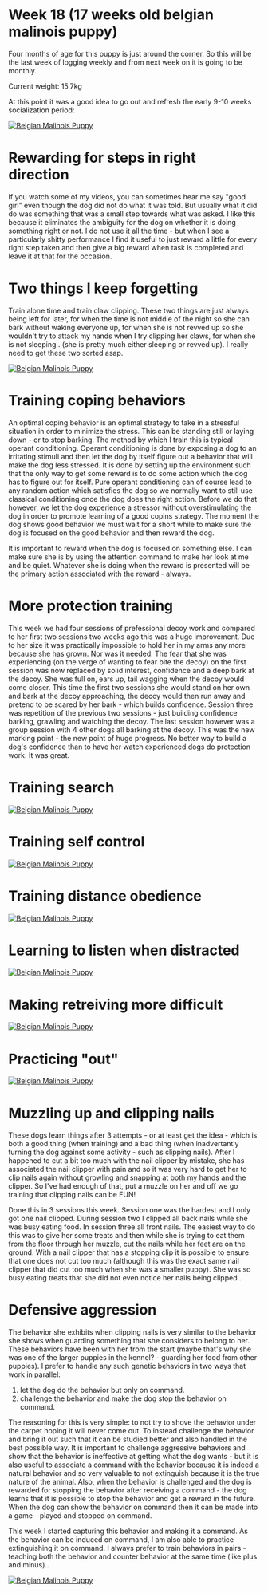 # Week 18 (17 weeks old belgian malinois puppy)

Four months of age for this puppy is just around the corner. So this will be the last week of logging weekly and from next week on it is going to be monthly. 

Current weight: 15.7kg

At this point it was a good idea to go out and refresh the early 9-10 weeks socialization period: 

[![Belgian Malinois Puppy](https://img.youtube.com/vi/AQZMGA_kvRI/0.jpg)](https://www.youtube.com/watch?v=AQZMGA_kvRI)

# Rewarding for steps in right direction
If you watch some of my videos, you can sometimes hear me say "good girl" even though the dog did not do what it was told. But usually what it did do was something that was a small step towards what was asked. I like this because it eliminates the ambiguity for the dog on whether it is doing something right or not. I do not use it all the time - but when I see a particularly shitty performance I find it useful to just reward a little for every right step taken and then give a big reward when task is completed and leave it at that for the occasion. 

# Two things I keep forgetting
Train alone time and train claw clipping. These two things are just always being left for later, for when the time is not middle of the night so she can bark without waking everyone up, for when she is not revved up so she wouldn't try to attack my hands when I try clipping her claws, for when she is not sleeping.. (she is pretty much either sleeping or revved up). I really need to get these two sorted asap. 

[![Belgian Malinois Puppy](https://img.youtube.com/vi/bdpMmvcHpcU/0.jpg)](https://www.youtube.com/watch?v=bdpMmvcHpcU)

# Training coping behaviors
An optimal coping behavior is an optimal strategy to take in a stressful situation in order to minimize the stress. This can be standing still or laying down - or to stop barking. The method by which I train this is typical operant conditioning. Operant conditioning is done by exposing a dog to an irritating stimuli and then let the dog by itself figure out a behavior that will make the dog less stressed. It is done by setting up the environment such that the only way to get some reward is to do some action which the dog has to figure out for itself. Pure operant conditioning can of course lead to any random action which satisfies the dog so we normally want to still use classical conditioning once the dog does the right action. Before we do that however, we let the dog experience a stressor without overstimulating the dog in order to promote learning of a good copins strategy. The moment the dog shows good behavior we must wait for a short while to make sure the dog is focused on the good behavior and then reward the dog. 

It is important to reward when the dog is focused on something else. I can make sure she is by using the attention command to make her look at me and be quiet. Whatever she is doing when the reward is presented will be the primary action associated with the reward - always. 

# More protection training
This week we had four sessions of prefessional decoy work and compared to her first two sessions two weeks ago this was a huge improvement. Due to her size it was practically impossible to hold her in my arms any more because she has grown. Nor was it needed. The fear that she was experiencing (on the verge of wanting to fear bite the decoy) on the first session was now replaced by solid interest, confidence and a deep bark at the decoy. She was full on, ears up, tail wagging when the decoy would come closer. This time the first two sessions she would stand on her own and bark at the decoy approaching, the decoy would then run away and pretend to be scared by her bark - which builds confidence. Session three was repetition of the previous two sessions - just building confidence barking, grawling and watching the decoy. The last session however was a group session with 4 other dogs all barking at the decoy. This was the new marking point - the new point of huge progress. No better way to build a dog's confidence than to have her watch experienced dogs do protection work. It was great. 

# Training search

[![Belgian Malinois Puppy](https://img.youtube.com/vi/OYSNbVVh7NI/0.jpg)](https://www.youtube.com/watch?v=OYSNbVVh7NI)

# Training self control

[![Belgian Malinois Puppy](https://img.youtube.com/vi/2Y8j6JaMX6A/0.jpg)](https://www.youtube.com/watch?v=2Y8j6JaMX6A)

# Training distance obedience

[![Belgian Malinois Puppy](https://img.youtube.com/vi/spknwC6ekds/0.jpg)](https://www.youtube.com/watch?v=spknwC6ekds)

# Learning to listen when distracted

[![Belgian Malinois Puppy](https://img.youtube.com/vi/f4YRR0i5WJQ/0.jpg)](https://www.youtube.com/watch?v=f4YRR0i5WJQ)

# Making retreiving more difficult

[![Belgian Malinois Puppy](https://img.youtube.com/vi/RCEUKOpaS0c/0.jpg)](https://www.youtube.com/watch?v=RCEUKOpaS0c)

# Practicing "out"

[![Belgian Malinois Puppy](https://img.youtube.com/vi/GYJS3ovFQ5o/0.jpg)](https://www.youtube.com/watch?v=GYJS3ovFQ5o)

# Muzzling up and clipping nails
These dogs learn things after 3 attempts - or at least get the idea - which is both a good thing (when training) and a bad thing (when inadvertantly turning the dog against some activity - such as clipping nails). After I happened to cut a bit too much with the nail clipper by mistake, she has associated the nail clipper with pain and so it was very hard to get her to clip nails again without growling and snapping at both my hands and the clipper. So I've had enough of that, put a muzzle on her and off we go training that clipping nails can be FUN!

Done this in 3 sessions this week. Session one was the hardest and I only got one nail clipped. During session two I clipped all back nails while she was busy eating food. In session three all front nails. The easiest way to do this was to give her some treats and then while she is trying to eat them from the floor through her muzzle, cut the nails while her feet are on the ground. With a nail clipper that has a stopping clip it is possible to ensure that one does not cut too much (although this was the exact same nail clipper that did cut too much when she was a smaller puppy). She was so busy eating treats that she did not even notice her nails being clipped..

# Defensive aggression
The behavior she exhibits when clipping nails is very similar to the behavior she shows when guarding something that she considers to belong to her. These behaviors have been with her from the start (maybe that's why she was one of the larger puppies in the kennel? - guarding her food from other puppies). I prefer to handle any such genetic behaviors in two ways that work in parallel:

1) let the dog do the behavior but only on command.
2) challenge the behavior and make the dog stop the behavior on command. 

The reasoning for this is very simple: to not try to shove the behavior under the carpet hoping it will never come out. To instead challenge the behavior and bring it out such that it can be studied better and also handled in the best possible way. It is important to challenge aggressive behaviors and show that the behavior is ineffective at getting what the dog wants - but it is also useful to associate a command with the behavior because it is indeed a natural behavior and so very valuable to not extinguish because it is the true nature of the animal. Also, when the behavior is challenged and the dog is rewarded for stopping the behavior after receiving a command - the dog learns that it is possible to stop the behavior and get a reward in the future. When the dog can show the behavior on command then it can be made into a game - played and stopped on command. 

This week I started capturing this behavior and making it a command. As the behavior can be induced on command, I am also able to practice extinguishing it on command. I always prefer to train behaviors in pairs - teaching both the behavior and counter behavior at the same time (like plus and minus).. 

[![Belgian Malinois Puppy](https://img.youtube.com/vi/yw47YwUuahg/0.jpg)](https://www.youtube.com/watch?v=yw47YwUuahg)



